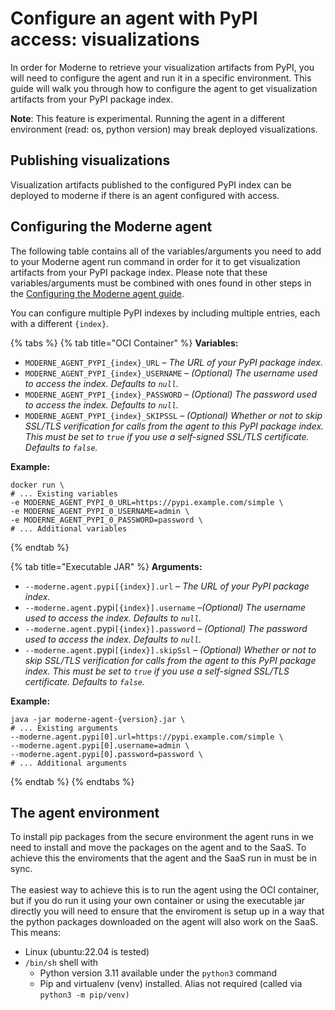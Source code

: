 # Configure an agent with PyPI access: visualizations

In order for Moderne to retrieve your visualization artifacts from PyPI, you will need to configure the agent and run it in a specific environment. This guide will walk you through how to configure the agent to get visualization artifacts from your PyPI package index.&#x20;

**Note**: This feature is experimental. Running the agent in a different environment (read: os, python version) may break deployed visualizations.

## Publishing visualizations

Visualization artifacts published to the configured PyPI index can be deployed to moderne if there is an agent configured with access.

## &#x20;Configuring the Moderne agent

The following table contains all of the variables/arguments you need to add to your Moderne agent run command in order for it to get visualization artifacts from your PyPI package index. Please note that these variables/arguments must be combined with ones found in other steps in the [Configuring the Moderne agent guide](../../how-to/agent-configuration.md).

You can configure multiple PyPI indexes by including multiple entries, each with a different `{index}`.

{% tabs %}
{% tab title="OCI Container" %}
**Variables:**

* `MODERNE_AGENT_PYPI_{index}_URL` – _The URL of your PyPI package index._
* `MODERNE_AGENT_PYPI_{index}_USERNAME` – _(Optional) The username used to access the index. Defaults to `null`._
* `MODERNE_AGENT_PYPI_{index}_PASSWORD` – _(Optional) The password used to access the index. Defaults to `null`._
* `MODERNE_AGENT_PYPI_{index}_SKIPSSL` – _(Optional) Whether or not to skip SSL/TLS verification for calls from the agent to this PyPI package index. This must be set to `true` if you use a self-signed SSL/TLS certificate. Defaults to `false`._

**Example:**

```shell
docker run \
# ... Existing variables
-e MODERNE_AGENT_PYPI_0_URL=https://pypi.example.com/simple \
-e MODERNE_AGENT_PYPI_0_USERNAME=admin \
-e MODERNE_AGENT_PYPI_0_PASSWORD=password \
# ... Additional variables
```
{% endtab %}

{% tab title="Executable JAR" %}
**Arguments:**

* `--moderne.agent.pypi[{index}].url` – _The URL of your PyPI package index._
* `--moderne.agent.`pypi`[{index}].username` –_(Optional) The username used to access the index. Defaults to `null`._
* `--moderne.agent.`pypi`[{index}].password` – _(Optional) The password used to access the index. Defaults to `null`._
* `--moderne.agent.`pypi`[{index}].skipSsl` – _(Optional) Whether or not to skip SSL/TLS verification for calls from the agent to this PyPI package index. This must be set to `true` if you use a self-signed SSL/TLS certificate. Defaults to `false`._

**Example:**

```shell
java -jar moderne-agent-{version}.jar \
# ... Existing arguments
--moderne.agent.pypi[0].url=https://pypi.example.com/simple \
--moderne.agent.pypi[0].username=admin \
--moderne.agent.pypi[0].password=password \
# ... Additional arguments
```
{% endtab %}
{% endtabs %}

## The agent environment

To install pip packages from the secure environment the agent runs in we need to install and move the packages on the agent and to the SaaS. To achieve this the enviroments that the agent and the SaaS run in must be in sync.\
\
The easiest way to achieve this is to run the agent using the OCI container, but if you do run it using your own container or using the executable jar directly you will need to ensure that the enviroment is setup up in a way that the python packages downloaded on the agent will also work on the SaaS. This means:

* Linux (ubuntu:22.04 is tested)
* `/bin/sh` shell with
  * Python version 3.11 available under the `python3` command
  * Pip and virtualenv (venv) installed. Alias not required (called via `python3 -m pip/venv)`

